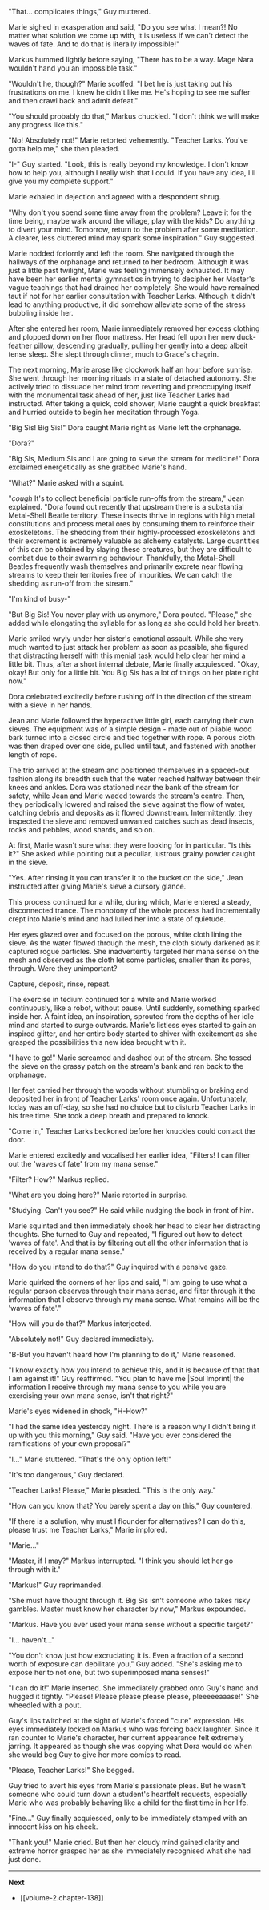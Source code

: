 
"That... complicates things," Guy muttered.

Marie sighed in exasperation and said, "Do you see what I mean?! No matter what solution we come up with, it is useless if we can't detect the waves of fate. And to do that is literally impossible!"

Markus hummed lightly before saying, "There has to be a way. Mage Nara wouldn't hand you an impossible task."

"Wouldn't he, though?" Marie scoffed. "I bet he is just taking out his frustrations on me. I knew he didn't like me. He's hoping to see me suffer and then crawl back and admit defeat."

"You should probably do that," Markus chuckled. "I don't think we will make any progress like this."

"No! Absolutely not!" Marie retorted vehemently. "Teacher Larks. You've gotta help me," she then pleaded.

"I-" Guy started. "Look, this is really beyond my knowledge. I don't know how to help you, although I really wish that I could. If you have any idea, I'll give you my complete support."

Marie exhaled in dejection and agreed with a despondent shrug.

"Why don't you spend some time away from the problem? Leave it for the time being, maybe walk around the village, play with the kids? Do anything to divert your mind. Tomorrow, return to the problem after some meditation. A clearer, less cluttered mind may spark some inspiration." Guy suggested.

Marie nodded forlornly and left the room. She navigated through the hallways of the orphanage and returned to her bedroom. Although it was just a little past twilight, Marie was feeling immensely exhausted. It may have been her earlier mental gymnastics in trying to decipher her Master's vague teachings that had drained her completely. She would have remained taut if not for her earlier consultation with Teacher Larks. Although it didn't lead to anything productive, it did somehow alleviate some of the stress bubbling inside her.

After she entered her room, Marie immediately removed her excess clothing and plopped down on her floor mattress. Her head fell upon her new duck-feather pillow, descending gradually, pulling her gently into a deep albeit tense sleep. She slept through dinner, much to Grace's chagrin.

The next morning, Marie arose like clockwork half an hour before sunrise. She went through her morning rituals in a state of detached autonomy. She actively tried to dissuade her mind from reverting and preoccupying itself with the monumental task ahead of her, just like Teacher Larks had instructed. After taking a quick, cold shower, Marie caught a quick breakfast and hurried outside to begin her meditation through Yoga.

"Big Sis! Big Sis!" Dora caught Marie right as Marie left the orphanage.

"Dora?"

"Big Sis, Medium Sis and I are going to sieve the stream for medicine!" Dora exclaimed energetically as she grabbed Marie's hand.

"What?" Marie asked with a squint.

"*cough* It's to collect beneficial particle run-offs from the stream," Jean explained. "Dora found out recently that upstream there is a substantial Metal-Shell Beatle territory. These insects thrive in regions with high metal constitutions and process metal ores by consuming them to reinforce their exoskeletons. The shedding from their highly-processed exoskeletons and their excrement is extremely valuable as alchemy catalysts. Large quantities of this can be obtained by slaying these creatures, but they are difficult to combat due to their swarming behaviour. Thankfully, the Metal-Shell Beatles frequently wash themselves and primarily excrete near flowing streams to keep their territories free of impurities. We can catch the shedding as run-off from the stream."

"I'm kind of busy-"

"But Big Sis! You never play with us anymore," Dora pouted. "Please," she added while elongating the syllable for as long as she could hold her breath.

Marie smiled wryly under her sister's emotional assault. While she very much wanted to just attack her problem as soon as possible, she figured that distracting herself with this menial task would help clear her mind a little bit. Thus, after a short internal debate, Marie finally acquiesced. "Okay, okay! But only for a little bit. You Big Sis has a lot of things on her plate right now."

Dora celebrated excitedly before rushing off in the direction of the stream with a sieve in her hands.

Jean and Marie followed the hyperactive little girl, each carrying their own sieves. The equipment was of a simple design - made out of pliable wood bark turned into a closed circle and tied together with rope. A porous cloth was then draped over one side, pulled until taut, and fastened with another length of rope.

The trio arrived at the stream and positioned themselves in a spaced-out fashion along its breadth such that the water reached halfway between their knees and ankles. Dora was stationed near the bank of the stream for safety, while Jean and Marie waded towards the stream's centre. Then, they periodically lowered and raised the sieve against the flow of water, catching debris and deposits as it flowed downstream. Intermittently, they inspected the sieve and removed unwanted catches such as dead insects, rocks and pebbles, wood shards, and so on.

At first, Marie wasn't sure what they were looking for in particular. "Is this it?" She asked while pointing out a peculiar, lustrous grainy powder caught in the sieve.

"Yes. After rinsing it you can transfer it to the bucket on the side," Jean instructed after giving Marie's sieve a cursory glance.

This process continued for a while, during which, Marie entered a steady, disconnected trance. The monotony of the whole process had incrementally crept into Marie's mind and had lulled her into a state of quietude.

Her eyes glazed over and focused on the porous, white cloth lining the sieve. As the water flowed through the mesh, the cloth slowly darkened as it captured rogue particles. She inadvertently targeted her mana sense on the mesh and observed as the cloth let some particles, smaller than its pores, through. Were they unimportant?

Capture, deposit, rinse, repeat.

The exercise in tedium continued for a while and Marie worked continuously, like a robot, without pause. Until suddenly, something sparked inside her. A faint idea, an inspiration, sprouted from the depths of her idle mind and started to surge outwards. Marie's listless eyes started to gain an inspired glitter, and her entire body started to shiver with excitement as she grasped the possibilities this new idea brought with it.

"I have to go!" Marie screamed and dashed out of the stream. She tossed the sieve on the grassy patch on the stream's bank and ran back to the orphanage.

Her feet carried her through the woods without stumbling or braking and deposited her in front of Teacher Larks' room once again. Unfortunately, today was an off-day, so she had no choice but to disturb Teacher Larks in his free time. She took a deep breath and prepared to knock.

"Come in," Teacher Larks beckoned before her knuckles could contact the door.

Marie entered excitedly and vocalised her earlier idea, "Filters! I can filter out the 'waves of fate' from my mana sense."

"Filter? How?" Markus replied.

"What are you doing here?" Marie retorted in surprise.

"Studying. Can't you see?" He said while nudging the book in front of him.

Marie squinted and then immediately shook her head to clear her distracting thoughts. She turned to Guy and repeated, "I figured out how to detect 'waves of fate'. And that is by filtering out all the other information that is received by a regular mana sense."

"How do you intend to do that?" Guy inquired with a pensive gaze.

Marie quirked the corners of her lips and said, "I am going to use what a regular person observes through their mana sense, and filter through it the information that I observe through my mana sense. What remains will be the 'waves of fate'."

"How will you do that?" Markus interjected.

"Absolutely not!" Guy declared immediately.

"B-But you haven't heard how I'm planning to do it," Marie reasoned.

"I know exactly how you intend to achieve this, and it is because of that that I am against it!" Guy reaffirmed. "You plan to have me |Soul Imprint| the information I receive through my mana sense to you while you are exercising your own mana sense, isn't that right?"

Marie's eyes widened in shock, "H-How?"

"I had the same idea yesterday night. There is a reason why I didn't bring it up with you this morning," Guy said. "Have you ever considered the ramifications of your own proposal?"

"I..." Marie stuttered. "That's the only option left!"

"It's too dangerous," Guy declared.

"Teacher Larks! Please," Marie pleaded. "This is the only way."

"How can you know that? You barely spent a day on this," Guy countered.

"If there is a solution, why must I flounder for alternatives? I can do this, please trust me Teacher Larks," Marie implored.

"Marie..."

"Master, if I may?" Markus interrupted. "I think you should let her go through with it."

"Markus!" Guy reprimanded. 

"She must have thought through it. Big Sis isn't someone who takes risky gambles. Master must know her character by now," Markus expounded.

"Markus. Have you ever used your mana sense without a specific target?"

"I... haven't..."

"You don't know just how excruciating it is. Even a fraction of a second worth of exposure can debilitate you," Guy added. "She's asking me to expose her to not one, but two superimposed mana senses!"

"I can do it!" Marie inserted. She immediately grabbed onto Guy's hand and hugged it tightly. "Please! Please please please please, pleeeeeaaase!" She wheedled with a pout.

Guy's lips twitched at the sight of Marie's forced "cute" expression. His eyes immediately locked on Markus who was forcing back laughter. Since it ran counter to Marie's character, her current appearance felt extremely jarring. It appeared as though she was copying what Dora would do when she would beg Guy to give her more comics to read.

"Please, Teacher Larks!" She begged.

Guy tried to avert his eyes from Marie's passionate pleas. But he wasn't someone who could turn down a student's heartfelt requests, especially Marie who was probably behaving like a child for the first time in her life.

"Fine..." Guy finally acquiesced, only to be immediately stamped with an innocent kiss on his cheek.

"Thank you!" Marie cried. But then her cloudy mind gained clarity and extreme horror grasped her as she immediately recognised what she had just done.

____

**Next**
* [[volume-2.chapter-138]]